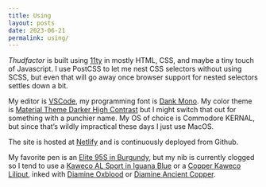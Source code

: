 ```yaml
---
title: Using
layout: posts
date: 2023-06-21
permalink: using/
---
```


_Thudfactor_ is built using [11ty](https://www.11ty.dev/) in mostly HTML, CSS, and maybe a tiny touch of Javascript. I use PostCSS to let me nest CSS selectors without using SCSS, but even that will go away once browser support for nested selectors settles down a bit.

My editor is [VSCode](https://code.visualstudio.com/), my programming font is [Dank Mono](https://medium.com/@philpl/what-sets-dank-mono-apart-1bbdc1cc3cbd). My color theme is [Material Theme Darker High Contrast](https://www.vscolors.com/themes/45bfc9eb-5e03-487f-bffe-315fa6881d6a-098bf801) but I might switch that out for something with a punchier name. My OS of choice is Commodore KERNAL, but since that’s wildly impractical these days I just use MacOS.

The site is hosted at [Netlify](https://www.netlify.com/) and is continuously deployed from Github.

My favorite pen is an [Elite 95S in Burgundy](https://www.jetpens.com/Pilot-E95S-Fountain-Pen-Burgundy-Ivory-Fine-Nib/pd/12467), but my nib is currently clogged so I tend to use a [Kaweco AL Sport in Iguana Blue](https://www.gouletpens.com/products/kaweco-al-sport-fountain-pen-iguana-blue) or a [Copper Kaweco Liliput](https://www.gouletpens.com/products/kaweco-liliput-fountain-pen-copper), inked with [Diamine Oxblood](https://www.gouletpens.com/products/diamine-oxblood-ink-cartridges) or [Diamine Ancient Copper](https://www.jetpens.com/Diamine-Ancient-Copper-Ink-30-ml-Bottle/pd/13085).
